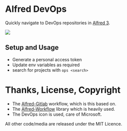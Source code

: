 # Alfred DevOps

Quickly navigate to DevOps repositories in [Alfred 3][alfred].

![][sample]

## Setup and Usage
* Generate a personal access token
* Update env variables as required
* search for projects with `ops <search>`

# Thanks, License, Copyright
- The [Alfred-Gitlab][alfred-gitlab] workflow, which is this based on.
- The [Alfred-Workflow][alfred-workflow] library which is heavily used.
- The DevOps icon is used, care of Microsoft.

All other code/media are released under the MIT Licence.

[alfred]: http://www.alfredapp.com/
[alfred-workflow]: http://www.deanishe.net/alfred-workflow/
[alfred-gitlab]: https://github.com/lukewaite/alfred-gitlab/
[sample]: https://raw.github.com/andyjhall/alfred-devops/master/docs/sample.png